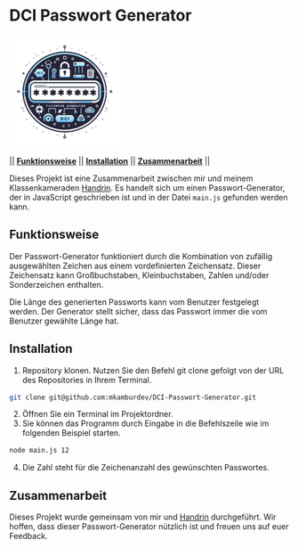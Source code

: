 # DCI Passwort Generator 
<img src ="logo.png" width="200px" alt="Passwort Generator Logo">

|| [**Funktionsweise**](#funktionsweise) || [**Installation**](#installation) || [**Zusammenarbeit**](#zusammenarbeit) ||

Dieses Projekt ist eine Zusammenarbeit zwischen mir und meinem Klassenkameraden [Handrin](https://github.com/handrin-profil-link). Es handelt sich um einen Passwort-Generator, der in JavaScript geschrieben ist und in der Datei `main.js` gefunden werden kann.


## Funktionsweise

Der Passwort-Generator funktioniert durch die Kombination von zufällig ausgewählten Zeichen aus einem vordefinierten Zeichensatz. Dieser Zeichensatz kann Großbuchstaben, Kleinbuchstaben, Zahlen und/oder Sonderzeichen enthalten.

Die Länge des generierten Passworts kann vom Benutzer festgelegt werden. Der Generator stellt sicher, dass das Passwort immer die vom Benutzer gewählte Länge hat.


## Installation

1. Repository klonen. Nutzen Sie den Befehl git clone gefolgt von der URL des Repositories in Ihrem Terminal.
```bash
git clone git@github.com:mkamburdev/DCI-Passwort-Generator.git
```

2. Öffnen Sie ein Terminal im Projektordner.
3. Sie können das Programm durch Eingabe in die Befehlszeile wie im folgenden Beispiel starten.

```bash
node main.js 12
```
4. Die Zahl steht für die Zeichenanzahl des gewünschten Passwortes.


## Zusammenarbeit

Dieses Projekt wurde gemeinsam von mir und [Handrin](https://github.com/handrinh) durchgeführt. Wir hoffen, dass dieser Passwort-Generator nützlich ist und freuen uns auf euer Feedback.